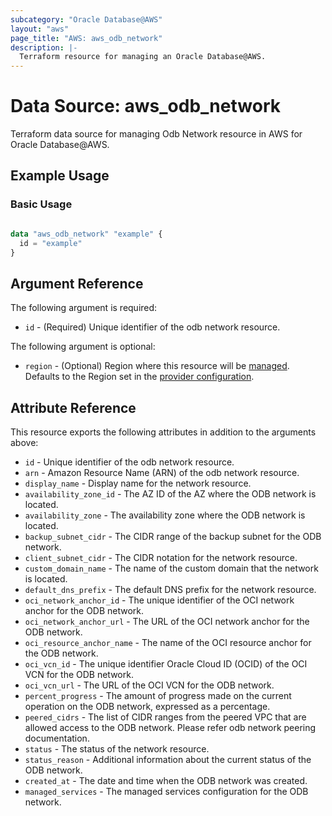 ```yaml
---
subcategory: "Oracle Database@AWS"
layout: "aws"
page_title: "AWS: aws_odb_network"
description: |-
  Terraform resource for managing an Oracle Database@AWS.
---
```


# Data Source: aws_odb_network

Terraform data source for managing Odb Network resource in AWS for Oracle Database@AWS.


## Example Usage

### Basic Usage

```terraform

data "aws_odb_network" "example" {
  id = "example"
}
```

## Argument Reference

The following argument is required:

* `id` - (Required)  Unique identifier of the odb network resource.

The following argument is optional:

* `region` - (Optional) Region where this resource will be [managed](https://docs.aws.amazon.com/general/latest/gr/rande.html#regional-endpoints). Defaults to the Region set in the [provider configuration](https://registry.terraform.io/providers/hashicorp/aws/latest/docs#aws-configuration-reference).


## Attribute Reference

This resource exports the following attributes in addition to the arguments above:

* `id` - Unique identifier of the odb network resource.
* `arn` - Amazon Resource Name (ARN) of the odb network resource.
* `display_name` - Display name for the network resource.
* `availability_zone_id` - The AZ ID of the AZ where the ODB network is located.
* `availability_zone` - The availability zone where the ODB network is located.
* `backup_subnet_cidr` - The CIDR range of the backup subnet for the ODB network.
* `client_subnet_cidr` - The CIDR notation for the network resource.
* `custom_domain_name` - The name of the custom domain that the network is located.
* `default_dns_prefix` - The default DNS prefix for the network resource.
* `oci_network_anchor_id` - The unique identifier of the OCI network anchor for the ODB network.
* `oci_network_anchor_url` - The URL of the OCI network anchor for the ODB network.
* `oci_resource_anchor_name` - The name of the OCI resource anchor for the ODB network.
* `oci_vcn_id` - The unique identifier  Oracle Cloud ID (OCID) of the OCI VCN for the ODB network.
* `oci_vcn_url` - The URL of the OCI VCN for the ODB network.
* `percent_progress` - The amount of progress made on the current operation on the ODB network, expressed as a percentage.
* `peered_cidrs` - The list of CIDR ranges from the peered VPC that are allowed access to the ODB network. Please refer odb network peering documentation.
* `status` - The status of the network resource.
* `status_reason` - Additional information about the current status of the ODB network.
* `created_at` - The date and time when the ODB network was created.
* `managed_services` - The managed services configuration for the ODB network.
